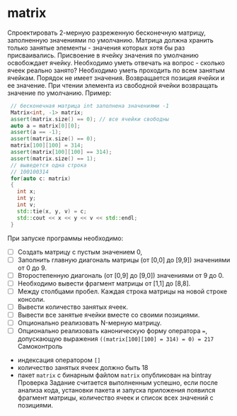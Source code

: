 # matrix
Спроектировать 2-мерную разреженную бесконечную матрицу, заполненную значениями по умолчанию. Матрица должна хранить только занятые элементы - значения которых хотя бы раз присваивались. Присвоение в ячейку значения по умолчанию освобождает ячейку. Необходимо уметь отвечать на вопрос - сколько ячеек реально занято? Необходимо уметь проходить по всем занятым ячейкам. Порядок не имеет значения. Возвращается позиция ячейки и ее значение. При чтении элемента из свободной ячейки возвращать значение по умолчанию.
Пример:
```C++
 // бесконечная матрица int заполнена значениями -1
 Matrix<int, -1> matrix;
 assert(matrix.size() == 0); // все ячейки свободны
 auto a = matrix[0][0];
 assert(a == -1);
 assert(matrix.size() == 0);
 matrix[100][100] = 314;
 assert(matrix[100][100] == 314);
 assert(matrix.size() == 1);
 // выведется одна строка
 // 100100314
 for(auto c: matrix)
 {
   int x;
   int y;
   int v;
   std::tie(x, y, v) = c;
   std::cout << x << y << v << std::endl;
 }
```
При запуске программы необходимо:
- [ ] Создать матрицу с пустым значением 0,
- [ ] Заполнить главную диагональ матрицы (от [0,0] до [9,9]) значениями от 0 до 9.
- [ ] Второстепенную диагональ (от [0,9] до [9,0]) значениями от 9 до 0.
- [ ] Необходимо вывести фрагмент матрицы от [1,1] до [8,8].
- [ ] Между столбцами пробел. Каждая строка матрицы на новой строке консоли.
- [ ] Вывести количество занятых ячеек.
- [ ] Вывести все занятые ячейки вместе со своими позициями.
- [ ] Опционально реализовать N-мерную матрицу.
- [ ] Опционально реализовать каноническую форму оператора `=`, допускающую выражения `((matrix[100][100] = 314) = 0) = 217`
Самоконтроль
- индексация оператором `[]`
- количество занятых ячеек должно быть 18
- пакет `matrix` с бинарным файлом `matrix` опубликован на bintray
Проверка
Задание считается выполненным успешно, если после анализа кода, установки пакета и запуска приложения появился фрагмент матрицы, количество ячеек и список всех значений с позициями.
